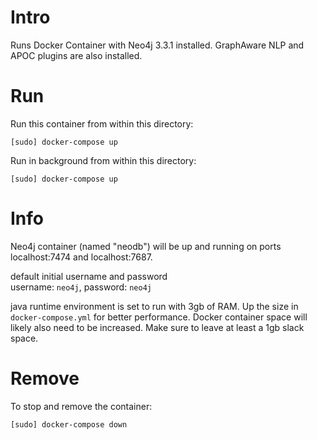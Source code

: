 # Intro
Runs Docker Container with Neo4j 3.3.1 installed. GraphAware NLP and APOC plugins are also installed.

# Run
Run this container from within this directory:
```
[sudo] docker-compose up
```
Run in background from within this directory:
```
[sudo] docker-compose up
```

# Info
Neo4j container (named "neodb") will be up and running on ports localhost:7474 and localhost:7687. 

default initial username and password  
username: `neo4j`, password: `neo4j`

java runtime environment is set to run with 3gb of RAM. Up the size in `docker-compose.yml` for better performance. Docker container space will likely also need to be increased. Make sure to leave at least a 1gb slack space.

# Remove
To stop and remove the container:

```
[sudo] docker-compose down
```
